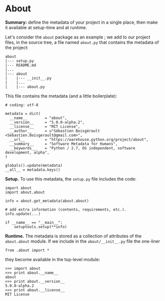 
About
================================================================================

**Summary:** define the metadata of your project in a single place, 
then make it available at setup-time and at runtime.

Let's consider the `about` package as an example ; we add to our project
files, in the source tree, a file named `about.py` that contains the metadata 
of the project:


    about
    |--- setup.py
    |--- README.md
    |...
    |--- about
    |    |--- __init__.py
    |    |...
    |    |--- about.py

This file contains the metadata (and a little boilerplate):

    # coding: utf-8

    metadata = dict(
      __name__        = "about",
      __version__     = "5.0.0-alpha.2",
      __license__     = "MIT License",  
      __author__      = u"Sébastien Boisgérault <Sebastien.Boisgerault@gmail.com>",
      __url__         = "https://warehouse.python.org/project/about",
      __summary__     = "Software Metadata for Humans",
      __keywords__    = "Python / 2.7, OS independent, software development, alpha",
    )

    globals().update(metadata)
    __all__ = metadata.keys()

**Setup.** To use this metadata, the `setup.py` file includes the code:

    import about
    import about.about

    info = about.get_metadata(about.about)

    # add extra information (contents, requirements, etc.).
    info.update(...)

    if __name__ == "__main__":
        setuptools.setup(**info)

**Runtime.** The metadata is stored as a collection of attributes of the 
`about.about` module. If we include in the `about/__init__.py` file the 
one-liner
    
    from .about import *

they become available in the top-level module:

    >>> import about
    >>> print about.__name__
    about
    >>> print about.__version__
    5.0.0-alpha.2
    >>> print about.__license__
    MIT License


